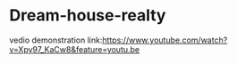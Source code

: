 # Dream-house-realty



vedio demonstration link:https://www.youtube.com/watch?v=Xpy97_KaCw8&feature=youtu.be
